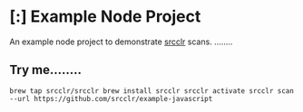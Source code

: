 # [:] Example Node Project

An example node project to demonstrate [srcclr](https://www.srcclr.com) scans.
........
## Try me........

`
brew tap srcclr/srcclr
brew install srcclr
srcclr activate
srcclr scan --url https://github.com/srcclr/example-javascript
`
